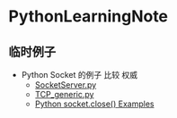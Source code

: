 # PythonLearningNote
## 临时例子
   * Python Socket 的例子 比较 权威
      + [SocketServer.py](https://www.programcreek.com/python/?code=IronLanguages%2Fironpython2%2Fironpython2-master%2FSrc%2FStdLib%2FLib%2FSocketServer.py)<br>
      + [TCP_generic.py](https://www.programcreek.com/python/?code=earthquake%2FXFLTReaT%2FXFLTReaT-master%2Fmodules%2FTCP_generic.py)<br>
      + [Python socket.close() Examples](https://www.programcreek.com/python/example/414/socket.close)<br>

